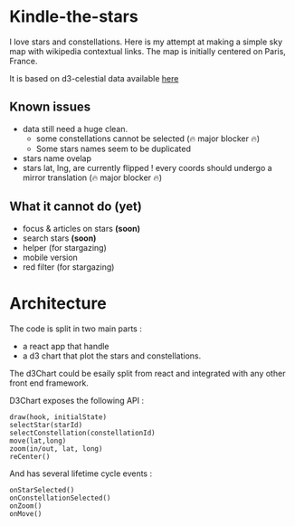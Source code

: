 # Kindle-the-stars
I love stars and constellations. Here is my attempt at making a simple sky map with wikipedia contextual links.
The map is initially centered on Paris, France.

It is based on d3-celestial data available [here](https://github.com/ofrohn/d3-celestial)

## Known issues
- data still need a huge clean.
  - some constellations cannot be selected (:fire: major blocker :fire:)
  - Some stars names seem to be duplicated
- stars name ovelap
- stars lat, lng, are currently flipped ! every coords should undergo a mirror translation (:fire: major blocker :fire:)

## What it cannot do (yet)
- focus & articles on stars **(soon)**
- search stars **(soon)**
- helper (for stargazing)
- mobile version
- red filter (for stargazing)

# Architecture
The code is split in two main parts :
- a react app that handle 
- a d3 chart that plot the stars and constellations.

The d3Chart could be esaily split from react and integrated with any other front end framework.

D3Chart exposes the following API : 

```
draw(hook, initialState)
selectStar(starId)
selectConstellation(constellationId)
move(lat,long)
zoom(in/out, lat, long)
reCenter()
```

And has several lifetime cycle events : 
```
onStarSelected()
onConstellationSelected()
onZoom()
onMove()
```



